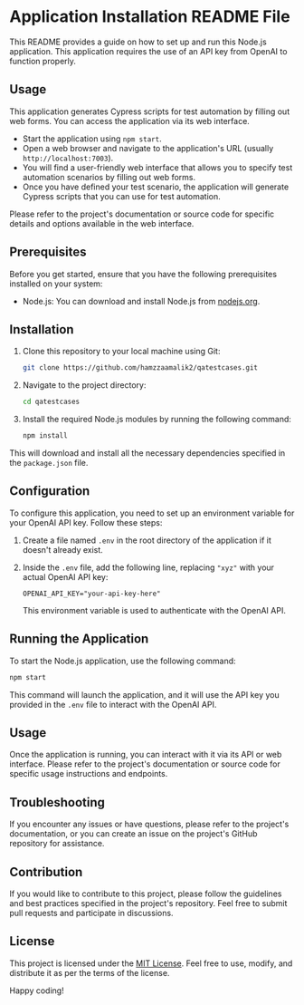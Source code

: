 # Application Installation README File

This README provides a guide on how to set up and run this Node.js application. This application requires the use of an API key from OpenAI to function properly.

## Usage

This application generates Cypress scripts for test automation by filling out web forms. You can access the application via its web interface.

- Start the application using `npm start`.
- Open a web browser and navigate to the application's URL (usually `http://localhost:7003`).
- You will find a user-friendly web interface that allows you to specify test automation scenarios by filling out web forms.
- Once you have defined your test scenario, the application will generate Cypress scripts that you can use for test automation.

Please refer to the project's documentation or source code for specific details and options available in the web interface.

## Prerequisites

Before you get started, ensure that you have the following prerequisites installed on your system:

- Node.js: You can download and install Node.js from [nodejs.org](https://nodejs.org/).

## Installation

1. Clone this repository to your local machine using Git:

   ```bash
   git clone https://github.com/hamzzaamalik2/qatestcases.git
   ```

2. Navigate to the project directory:

   ```bash
   cd qatestcases
   ```

3. Install the required Node.js modules by running the following command:

   ```bash
   npm install
   ```

This will download and install all the necessary dependencies specified in the `package.json` file.

## Configuration

To configure this application, you need to set up an environment variable for your OpenAI API key. Follow these steps:

1. Create a file named `.env` in the root directory of the application if it doesn't already exist.

2. Inside the `.env` file, add the following line, replacing `"xyz"` with your actual OpenAI API key:

   ```env
   OPENAI_API_KEY="your-api-key-here"
   ```

   This environment variable is used to authenticate with the OpenAI API.

## Running the Application

To start the Node.js application, use the following command:

```bash
npm start
```

This command will launch the application, and it will use the API key you provided in the `.env` file to interact with the OpenAI API.

## Usage

Once the application is running, you can interact with it via its API or web interface. Please refer to the project's documentation or source code for specific usage instructions and endpoints.

## Troubleshooting

If you encounter any issues or have questions, please refer to the project's documentation, or you can create an issue on the project's GitHub repository for assistance.

## Contribution

If you would like to contribute to this project, please follow the guidelines and best practices specified in the project's repository. Feel free to submit pull requests and participate in discussions.

## License

This project is licensed under the [MIT License](LICENSE). Feel free to use, modify, and distribute it as per the terms of the license.

Happy coding!

